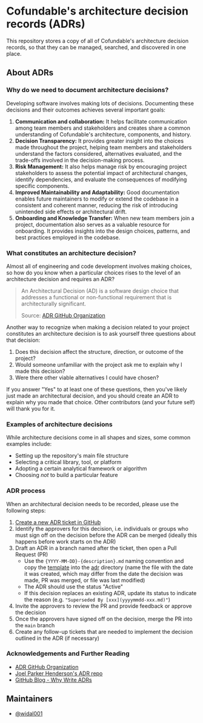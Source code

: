 # Cofundable's architecture decision records (ADRs)

This repository stores a copy of all of Cofundable's architecture decision records, so that they can be managed, searched, and discovered in one place.

## About ADRs

### Why do we need to document architecture decisions?

Developing software involves making lots of decisions. Documenting these decisions and their outcomes achieves several important goals:

1. **Communication and collaboration:** It helps facilitate communication among team members and stakeholders and creates share a common understanding of Cofundable's architecture, components, and history.
2. **Decision Transparency:** It provides greater insight into the choices made throughout the project, helping team members and stakeholders understand the factors considered, alternatives evaluated, and the trade-offs involved in the decision-making process.
3. **Risk Management:** It also helps manage risk by encouraging project stakeholders to assess the potential impact of architectural changes, identify dependencies, and evaluate the consequences of modifying specific components.
4. **Improved Maintainability and Adaptability:** Good documentation enables future maintainers to modify or extend the codebase in a consistent and coherent manner, reducing the risk of introducing unintended side effects or architectural drift.
6. **Onboarding and Knowledge Transfer:** When new team members join a project, documentation also serves as a valuable resource for onboarding. It provides insights into the design choices, patterns, and best practices employed in the codebase.

### What constitutes an architecture decision?

Almost all of engineering and code development involves making choices, so how do you know when a particular choices rises to the level of an architecture decision and requires an ADR?

> An Architectural Decision (AD) is a software design choice that addresses a functional or non-functional requirement that is architecturally significant.
>
> Source: [ADR GitHub Organization](adr)

Another way to recognize when making a decision related to your project constitutes an architecture decision is to ask yourself three questions about that decision:

1. Does this decision affect the structure, direction, or outcome of the project?
2. Would someone unfamiliar with the project ask me to explain why I made this decision?
3. Were there other viable alternatives I could have chosen?

If you answer "Yes" to at least one of these questions, then you've likely just made an architectural decision, and you should create an ADR to explain why you made that choice. Other contributors (and your future self) will thank you for it.

### Examples of architecture decisions

While architecture decisions come in all shapes and sizes, some common examples include:

- Setting up the repository's main file structure
- Selecting a critical library, tool, or platform
- Adopting a certain analytical framework or algorithm
- Choosing _not_ to build a particular feature

### ADR process

When an architectural decision needs to be recorded, please use the following steps:

1. [Create a new ADR ticket in GitHub](https://github.com/cofundable/decisions/issues/new/choose)
2. Identify the approvers for this decision, i.e. individuals or groups who must sign off on the decision before the ADR can be merged (ideally this happens before work starts on the ADR)
3. Draft an ADR in a branch named after the ticket, then open a Pull Request (PR)
   - Use the `{YYYY-MM-DD}-{description}.md` naming convention and copy the [template](./template.md) into the [adr](./adr/) directory (name the file with the date it was created, which may differ from the date the decision was made, PR was merged, or file was last modified)
   - The ADR should use the status "Active"
   - If this decision replaces an existing ADR, update its status to indicate the reason (e.g. `"Superseded By [xxx](yyyymmdd-xxx.md)"`)
4. Invite the approvers to review the PR and provide feedback or approve the decision
5. Once the approvers have signed off on the decision, merge the PR into the `main` branch
6. Create any follow-up tickets that are needed to implement the decision outlined in the ADR (if necessary)

### Acknowledgements and Further Reading

- [ADR GitHub Organization](adr)
- [Joel Parker Henderson's ADR repo](joel)
- [GitHub Blog - Why Write ADRs](github)

[adr]: https://adr.github.io/
[joel]: https://github.com/joelparkerhenderson/architecture-decision-record#what-is-an-architecture-decision-record
[github]: https://github.blog/2020-08-13-why-write-adrs/

## Maintainers

- [@widal001](https://github.com/widal001)
